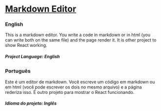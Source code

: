 # [Markdown Editor](https://vitorpatzlaff-markdown.netlify.app)
### English
This is a markdown editor. You write a code in markdown or in html (you can write both on the same file) and the page render it. It is other project to show React working.
##### Project Language: English
##
### Português
Este é um editor de markdown. Você escreve um código em markdown ou em html (você pode escrever os dois no mesmo arquivo) e a página rederiza isso. É outro projeto para mostrar o React funcionando.
##### Idioma do projeto: Inglês
